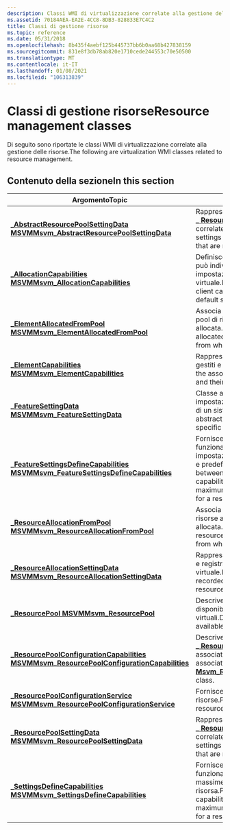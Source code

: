 ```yaml
---
description: Classi WMI di virtualizzazione correlate alla gestione delle risorse.
ms.assetid: 70184AEA-EA2E-4CC8-8DB3-828833E7C4C2
title: Classi di gestione risorse
ms.topic: reference
ms.date: 05/31/2018
ms.openlocfilehash: 8b435f4aebf125b445737bb6b0aa68b427838159
ms.sourcegitcommit: 831e8f3db78ab820e1710cede244553c70e50500
ms.translationtype: MT
ms.contentlocale: it-IT
ms.lasthandoff: 01/08/2021
ms.locfileid: "106313839"
---
```

# <a name="resource-management-classes"></a><span data-ttu-id="f3a0b-103">Classi di gestione risorse</span><span class="sxs-lookup"><span data-stu-id="f3a0b-103">Resource management classes</span></span>

<span data-ttu-id="f3a0b-104">Di seguito sono riportate le classi WMI di virtualizzazione correlate alla gestione delle risorse.</span><span class="sxs-lookup"><span data-stu-id="f3a0b-104">The following are virtualization WMI classes related to resource management.</span></span>

## <a name="in-this-section"></a><span data-ttu-id="f3a0b-105">Contenuto della sezione</span><span class="sxs-lookup"><span data-stu-id="f3a0b-105">In this section</span></span>



| <span data-ttu-id="f3a0b-106">Argomento</span><span class="sxs-lookup"><span data-stu-id="f3a0b-106">Topic</span></span>                                                                                                        | <span data-ttu-id="f3a0b-107">Descrizione</span><span class="sxs-lookup"><span data-stu-id="f3a0b-107">Description</span></span>                                                                                                                                                      |
|--------------------------------------------------------------------------------------------------------------|------------------------------------------------------------------------------------------------------------------------------------------------------------------|
| [<span data-ttu-id="f3a0b-108">**\_AbstractResourcePoolSettingData MSVM**</span><span class="sxs-lookup"><span data-stu-id="f3a0b-108">**Msvm\_AbstractResourcePoolSettingData**</span></span>](msvm-abstractresourcepoolsettingdata.md)<br/>             | <span data-ttu-id="f3a0b-109">Rappresenta le impostazioni di un'istanza di [**\_ ResourcePool MSVM**](msvm-resourcepool.md) che non sono correlate all'allocazione.</span><span class="sxs-lookup"><span data-stu-id="f3a0b-109">Represents the settings of a [**Msvm\_ResourcePool**](msvm-resourcepool.md) instance that are not allocation related.</span></span><br/>                                |
| [<span data-ttu-id="f3a0b-110">**\_AllocationCapabilities MSVM**</span><span class="sxs-lookup"><span data-stu-id="f3a0b-110">**Msvm\_AllocationCapabilities**</span></span>](msvm-allocationcapabilities.md)<br/>                               | <span data-ttu-id="f3a0b-111">Definisce i mezzi mediante i quali un client può individuare l'intervallo valido di impostazioni predefinite per una risorsa virtuale.</span><span class="sxs-lookup"><span data-stu-id="f3a0b-111">Defines the means by which a client can discover the valid range of default settings for a virtual resource.</span></span><br/>                                          |
| [<span data-ttu-id="f3a0b-112">**\_ElementAllocatedFromPool MSVM**</span><span class="sxs-lookup"><span data-stu-id="f3a0b-112">**Msvm\_ElementAllocatedFromPool**</span></span>](msvm-elementallocatedfrompool.md)<br/>                           | <span data-ttu-id="f3a0b-113">Associa un'istanza di una risorsa allocata al pool di risorse da cui è stata allocata.</span><span class="sxs-lookup"><span data-stu-id="f3a0b-113">Associates an instance of an allocated resource with the resource pool from which it was allocated.</span></span><br/>                                                   |
| [<span data-ttu-id="f3a0b-114">**\_ElementCapabilities MSVM**</span><span class="sxs-lookup"><span data-stu-id="f3a0b-114">**Msvm\_ElementCapabilities**</span></span>](msvm-elementcapabilities.md)<br/>                                     | <span data-ttu-id="f3a0b-115">Rappresenta l'associazione tra gli elementi gestiti e le relative funzionalità.</span><span class="sxs-lookup"><span data-stu-id="f3a0b-115">Represents the association between managed elements and their capabilities.</span></span><br/>                                                                           |
| [<span data-ttu-id="f3a0b-116">**\_FeatureSettingData MSVM**</span><span class="sxs-lookup"><span data-stu-id="f3a0b-116">**Msvm\_FeatureSettingData**</span></span>](msvm-featuresettingdata.md)<br/>                                       | <span data-ttu-id="f3a0b-117">Classe astratta che rappresenta le impostazioni per una funzionalità specifica di un sistema o di un componente.</span><span class="sxs-lookup"><span data-stu-id="f3a0b-117">An abstract class that represents settings for a specific feature of a system or component.</span></span><br/>                                                           |
| [<span data-ttu-id="f3a0b-118">**\_FeatureSettingsDefineCapabilities MSVM**</span><span class="sxs-lookup"><span data-stu-id="f3a0b-118">**Msvm\_FeatureSettingsDefineCapabilities**</span></span>](msvm-featuresettingsdefinecapabilities.md)<br/>         | <span data-ttu-id="f3a0b-119">Fornisce un collegamento tra l'istanza delle funzionalità del commutere Ethernet e le impostazioni minime, massime, incrementali e predefinite per una risorsa.</span><span class="sxs-lookup"><span data-stu-id="f3a0b-119">Provides a link between the Ethernet switch feature capabilities instance and the minimum, maximum, incremental, and default settings for a resource.</span></span><br/> |
| [<span data-ttu-id="f3a0b-120">**\_ResourceAllocationFromPool MSVM**</span><span class="sxs-lookup"><span data-stu-id="f3a0b-120">**Msvm\_ResourceAllocationFromPool**</span></span>](msvm-resourceallocationfrompool.md)<br/>                       | <span data-ttu-id="f3a0b-121">Associa un'istanza di un'allocazione di risorse al pool di risorse da cui viene allocata.</span><span class="sxs-lookup"><span data-stu-id="f3a0b-121">Associates an instance of a resource allocation with the resource pool from which it is allocated.</span></span><br/>                                                    |
| [<span data-ttu-id="f3a0b-122">**\_ResourceAllocationSettingData MSVM**</span><span class="sxs-lookup"><span data-stu-id="f3a0b-122">**Msvm\_ResourceAllocationSettingData**</span></span>](msvm-resourceallocationsettingdata.md)<br/>                 | <span data-ttu-id="f3a0b-123">Rappresenta gli Stati di allocazione corrente e registrata di una risorsa virtuale.</span><span class="sxs-lookup"><span data-stu-id="f3a0b-123">Represents the current and recorded allocation states of a virtual resource.</span></span><br/>                                                                          |
| [<span data-ttu-id="f3a0b-124">**\_ResourcePool MSVM**</span><span class="sxs-lookup"><span data-stu-id="f3a0b-124">**Msvm\_ResourcePool**</span></span>](msvm-resourcepool.md)<br/>                                                   | <span data-ttu-id="f3a0b-125">Descrive un tipo di risorsa virtuale disponibile per l'utilizzo nelle macchine virtuali.</span><span class="sxs-lookup"><span data-stu-id="f3a0b-125">Describes a type of virtual resource available for use in virtual machines.</span></span><br/>                                                                           |
| [<span data-ttu-id="f3a0b-126">**\_ResourcePoolConfigurationCapabilities MSVM**</span><span class="sxs-lookup"><span data-stu-id="f3a0b-126">**Msvm\_ResourcePoolConfigurationCapabilities**</span></span>](msvm-resourcepoolconfigurationcapabilities.md)<br/> | <span data-ttu-id="f3a0b-127">Descrive le funzionalità della classe [**MSVM \_ ResourcePoolConfigurationService**](msvm-resourcepoolconfigurationservice.md) associata.</span><span class="sxs-lookup"><span data-stu-id="f3a0b-127">Describes the capabilities of the associated [**Msvm\_ResourcePoolConfigurationService**](msvm-resourcepoolconfigurationservice.md) class.</span></span><br/>           |
| [<span data-ttu-id="f3a0b-128">**\_ResourcePoolConfigurationService MSVM**</span><span class="sxs-lookup"><span data-stu-id="f3a0b-128">**Msvm\_ResourcePoolConfigurationService**</span></span>](msvm-resourcepoolconfigurationservice.md)<br/>           | <span data-ttu-id="f3a0b-129">Fornisce la gestione attiva dei pool di risorse.</span><span class="sxs-lookup"><span data-stu-id="f3a0b-129">Provides for active management of resource pools.</span></span><br/>                                                                                                     |
| [<span data-ttu-id="f3a0b-130">**\_ResourcePoolSettingData MSVM**</span><span class="sxs-lookup"><span data-stu-id="f3a0b-130">**Msvm\_ResourcePoolSettingData**</span></span>](msvm-resourcepoolsettingdata.md)<br/>                             | <span data-ttu-id="f3a0b-131">Rappresenta le impostazioni di un'istanza di [**\_ ResourcePool MSVM**](msvm-resourcepool.md) che non sono correlate all'allocazione.</span><span class="sxs-lookup"><span data-stu-id="f3a0b-131">Represents the settings of a [**Msvm\_ResourcePool**](msvm-resourcepool.md) instance that are not allocation related.</span></span><br/>                                |
| [<span data-ttu-id="f3a0b-132">**\_SettingsDefineCapabilities MSVM**</span><span class="sxs-lookup"><span data-stu-id="f3a0b-132">**Msvm\_SettingsDefineCapabilities**</span></span>](msvm-settingsdefinecapabilities.md)<br/>                       | <span data-ttu-id="f3a0b-133">Fornisce un collegamento tra l'istanza di funzionalità e le impostazioni minime, massime, incrementali e predefinite per una risorsa.</span><span class="sxs-lookup"><span data-stu-id="f3a0b-133">Provides a link between the capabilities instance and the minimum, maximum, incremental, and default settings for a resource.</span></span><br/>                         |



 

 

 




